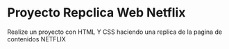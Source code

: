 # Proyecto Repclica Web Netflix

Realize un proyecto con HTML Y CSS haciendo una replica de la pagina de contenidos NETFLIX

